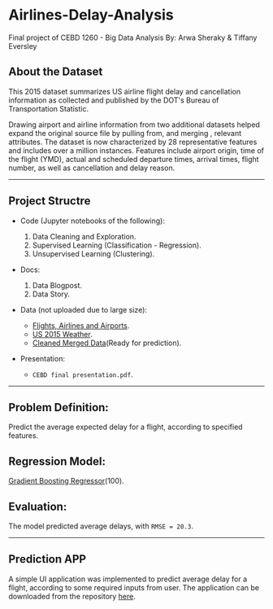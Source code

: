# Airlines-Delay-Analysis
Final project of CEBD 1260 - Big Data Analysis
By: Arwa Sheraky & Tiffany Eversley

## About the Dataset
This 2015 dataset summarizes US airline flight delay and cancellation information as collected and published by the DOT's Bureau of Transportation Statistic.

Drawing airport and airline information from two additional datasets helped expand the original source file by pulling from, and merging , relevant attributes. The dataset is now characterized by 28 representative features and includes over a million instances. Features include airport origin, time of the flight (YMD), actual and scheduled departure times, arrival times, flight number, as well as cancellation and delay reason.
____________
## Project Structre

- Code (Jupyter notebooks of the following):
    1. Data Cleaning and Exploration.
    2. Supervised Learning (Classification - Regression).
    3. Unsupervised Learning (Clustering).

- Docs:
    1. Data Blogpost.
    2. Data Story.

- Data (not uploaded due to large size):
    - [Flights, Airlines and Airports](https://www.kaggle.com/usdot/flight-delays).
    - [US 2015 Weather](https://data.world/mattwinter225/2015-usa-weather-avg-max-min).
    - [Cleaned Merged Data](https://www.kaggle.com/arwasheraky/final_merged_flights_2015)(Ready for prediction).

- Presentation:
    - `CEBD final presentation.pdf`.
___________
## Problem Definition:
Predict the average expected delay for a flight, according to specified features.

## Regression Model:
[Gradient Boosting Regressor](https://scikit-learn.org/stable/modules/ensemble.html#gradient-boosting)(100).

## Evaluation:
The model predicted average delays, with `RMSE = 20.3`.
_________
## Prediction APP
A simple UI application was implemented to predict average delay for a flight, according to some required inputs from user. The application can be downloaded from the repository [here](https://github.com/ArwaSheraky/Flight-Delay-Prediction).
